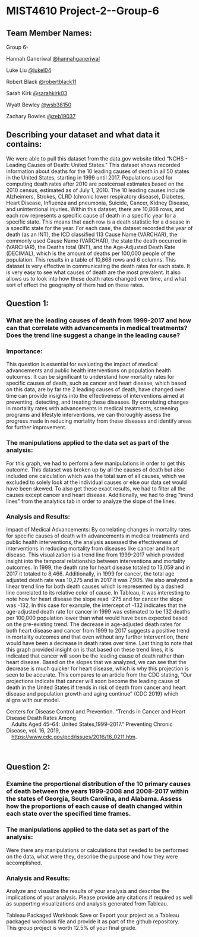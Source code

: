 # MIST4610 Project-2--Group-6


## Team Member Names: 

Group 6-

Hannah Ganeriwal [@hannahganeriwal](https://github.com/hannahganeriwal/MIST4610-Project-1--Group-6)

Luke Liu [@lukel04](https://github.com/lukel04/MIST4610-Project-1--Group-6)

Robert Black [@robertblack11](https://github.com/robertblack11/MIST4610-Project-1--Group-6)

Sarah Kirk [@sarahkirk03](https://github.com/sarahkirk03)

Wyatt Bewley [@wsb38150](https://github.com/wsb38150)

Zachary Bowles [@zeb19037](https://github.com/zeb19037/MIST4610-Project-1--Group-6)



## Describing your dataset and what data it contains:

We were able to pull this dataset from the data.gov website titled “NCHS - Leading Causes of Death: United States.” This dataset shows recorded information about deaths for the 10 leading causes of death in all 50 states in the United States, starting in 1999 until 2017. Populations used for computing death rates after 2010 are postcensal estimates based on the 2010 census, estimated as of July 1, 2010. The 10 leading causes include Alzheimers, Strokes, CLRD (chronic lower respiratory disease), Diabetes, Heart Disease, Influenza and pneumonia, Suicide, Cancer, Kidney Disease, and unintentional injuries. Within this dataset, there are 10,868 rows, and each row represents a specific cause of death in a specific year for a specific state. This means that each row is a death statistic for a disease in a specific state for the year. For each case, the dataset recorded the year of death (as an INT), the ICD classified 113 Cause Name (VARCHAR), the commonly used Cause Name (VARCHAR), the state the death occurred in (VARCHAR), the Deaths total (INT), and the Age-Adjusted Death Rate (DECIMAL), which is the amount of deaths per 100,000 people of the population. This results in a table of 10,868 rows and 6 columns. This dataset is very effective in communicating the death rates for each state. It is very easy to see what causes of death are the most prevalent. It also allows us to look into how these death rates changed over time, and what sort of effect the geography of them had on these rates.

## Question 1: 

### What are the leading causes of death from 1999-2017 and how can that correlate with advancements in medical treatments? Does the trend line suggest a change in the leading cause?

### Importance: 
This question is essential for evaluating the impact of medical advancements and public health interventions on population health outcomes. It can be significant to understand how mortality rates for specific causes of death, such as cancer and heart disease, which based on this data, are by far the 2 leading causes of death, have changed over time can provide insights into the effectiveness of interventions aimed at preventing, detecting, and treating these diseases. By correlating changes in mortality rates with advancements in medical treatments, screening programs and lifestyle interventions, we can thoroughly assess the progress made in reducing mortality from these diseases and identify areas for further improvement. 


### The manipulations applied to the data set as part of the analysis:
For this graph, we had to perform a few manipulations in order to get this outcome. This dataset was broken up by all the causes of death but also included one calculation which was the total sum of all causes, which we excluded to solely look at the individual causes or else our data set would have been skewed. To also get these exact results, we had to filter all the causes except cancer and heart disease. Additionally, we had to drag “trend lines” from the analytics tab in order to analyze the slope of the lines.

### Analysis and Results:	
Impact of Medical Advancements: By correlating changes in mortality rates for specific causes of death with advancements in medical treatments and public health interventions, the analysis assessed the effectiveness of interventions in reducing mortality from diseases like cancer and heart disease. 
This visualization is a trend line from 1999-2017 which provided insight into the temporal relationship between interventions and mortality outcomes. In 1999, the death rate for heart disease totaled to 13,059 and in 2017 it totaled to 8,466. Additionally, in 1999 for cancer, the total age adjusted death rate was 10,275 and in 2017 it was 7,905. 
We also analyzed a linear trend line for both death causes which is represented by a dashed line correlated to its relative color of cause. In Tableau, it was interesting to note how for heart disease the slope read -275 and for cancer the slope was -132. In this case for example, the intercept of -132 indicates that the age-adjusted death rate for cancer in 1999 was estimated to be 132 deaths per 100,000 population lower than what would have been expected based on the pre-existing trend. The decrease in age-adjusted death rates for both heart disease and cancer from 1999 to 2017 suggests a positive trend in mortality outcomes and that even without any further intervention, there would have been a decrease in death rates over time. 
Last thing to note that this graph provided insight on is that based on these trend lines, it is indicated that cancer will soon be the leading cause of death rather than heart disease. Based on the slopes that we analyzed, we can see that the decrease is much quicker for heart disease, which is why this projection is seen to be accurate. This compares to an article from the CDC stating, “Our projections indicate that cancer will soon become the leading cause of death in the United States if trends in risk of death from cancer and heart disease and population growth and aging continue” (CDC 2019) which aligns with our model. 


Centers for Disease Control and Prevention. "Trends in Cancer and Heart Disease Death Rates Among <br />
&emsp;Adults Aged 45–64: United States,1999–2017." Preventing Chronic Disease, vol. 16, 2019,<br /> &emsp;https://www.cdc.gov/pcd/issues/2016/16_0211.htm.

&emsp;

## Question 2: 
### Examine the proportional distribution of the 10 primary causes of death between the years 1999-2008 and 2008-2017 within the states of Georgia, South Carolina, and Alabama. Assess how the proportions of each cause of death changed within each state over the specified time frames.


### The manipulations applied to the data set as part of the analysis:
Were there any manipulations or calculations that needed to be performed on the data, what were they, describe the purpose and how they were accomplished.	


### Analysis and Results:	
Analyze and visualize the results of your analysis and describe the implications of your analysis. Please provide any citations if required as well as supporting visualizations and analysis generated from Tableau. 


Tableau Packaged Workbook 
Save or Export your project as a Tableau packaged workbook file and provide it as part of the github repository.					
This group project is worth 12.5% of your final grade. 


